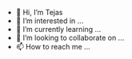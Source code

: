 - 👋 Hi, I’m Tejas
- 👀 I’m interested in ...
- 🌱 I’m currently learning ...
- 💞️ I’m looking to collaborate on ...
- 📫 How to reach me ...

<!---
tectej/tectej is a ✨ special ✨ repository because its `README.md` (this file) appears on your GitHub profile.
You can click the Preview link to take a look at your changes.
--->
